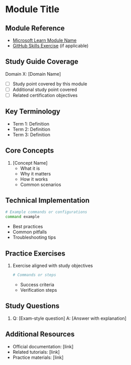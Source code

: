 # Module Title

## Module Reference
- [Microsoft Learn Module Name](module-url)
- [GitHub Skills Exercise](skills-url) (if applicable)

## Study Guide Coverage
Domain X: [Domain Name]
- [ ] Study point covered by this module
- [ ] Additional study point covered
- [ ] Related certification objectives

## Key Terminology
- Term 1: Definition
- Term 2: Definition
- Term 3: Definition

## Core Concepts
1. [Concept Name]
   - What it is
   - Why it matters
   - How it works
   - Common scenarios

## Technical Implementation
```bash
# Example commands or configurations
command example
```
- Best practices
- Common pitfalls
- Troubleshooting tips

## Practice Exercises
1. Exercise aligned with study objectives
   ```bash
   # Commands or steps
   ```
   - Success criteria
   - Verification steps

## Study Questions
1. Q: [Exam-style question]
   A: [Answer with explanation]

## Additional Resources
- Official documentation: [link]
- Related tutorials: [link]
- Practice materials: [link]
